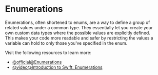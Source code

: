 # Enumerations

Enumerations, often shortened to enums, are a way to define a group of related values under a common type. They essentially let you create your own custom data types where the possible values are explicitly defined. This makes your code more readable and safer by restricting the values a variable can hold to only those you've specified in the enum.

Visit the following resources to learn more:

- [@official@Enumerations](https://docs.swift.org/swift-book/documentation/the-swift-programming-language/enumerations/)
- [@video@Introduction to Swift: Enumerations](https://www.youtube.com/watch?v=1Deixr4KQ3Q&embeds_referring_euri=https%3A%2F%2Fwww.hackingwithswift.com%2F&source_ve_path=MjM4NTE)